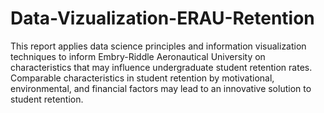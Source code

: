 # Data-Vizualization-ERAU-Retention
This report applies data science principles and information visualization techniques to inform Embry-Riddle Aeronautical University on characteristics that may influence undergraduate student retention rates. Comparable characteristics in student retention by motivational, environmental, and financial factors may lead to an innovative solution to student retention.
